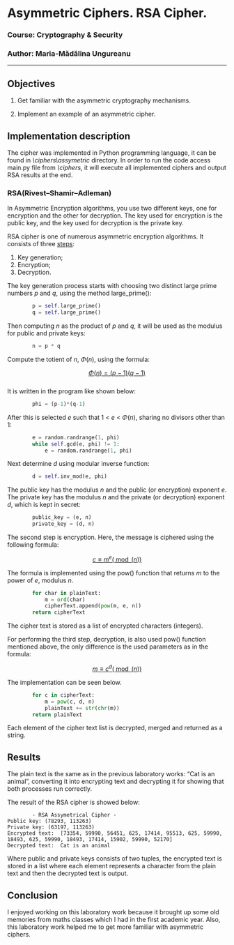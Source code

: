 
﻿
# Asymmetric Ciphers. RSA Cipher.

### Course: Cryptography & Security

### Author:  Maria-Mădălina Ungureanu

----

## Objectives

1. Get familiar with the asymmetric cryptography mechanisms.
    
2.  Implement an example of an asymmetric cipher.
    
## Implementation description

The cipher was implemented in Python programming language, it can be found in *\ciphers\assymetric* directory. In order to run the code access main.py file from *\ciphers*, it will execute all implemented ciphers and output RSA results at the end.

### RSA(**Rivest–Shamir–Adleman**)

In Asymmetric Encryption algorithms, you use two different keys, one for encryption and the other for decryption. The key used for encryption is the public key, and the key used for decryption is the private key.

RSA cipher is one of numerous asymmetric encryption algorithms. It consists of three [steps](https://sites.google.com/site/danzcosmos/the-rsa-algorithm):
1. Key generation;
2. Encryption;
3. Decryption.

The key generation process starts with choosing two distinct large prime numbers $p$ and $q$, using the method large_prime():
```python
        p = self.large_prime()
        q = self.large_prime()
 ```
 
Then computing $n$ as the product of $p$ and $q$, it will be used as the modulus for public and private keys:
```python      
        n = p * q
```

Compute the totient of $n$, $\Phi(n)$, using the formula:

[$$ \Phi(n)=(p-1)(q-1)$$](https://sites.google.com/site/danzcosmos/the-rsa-algorithm)  
It is written in the program like shown below:
```python      
        phi = (p-1)*(q-1)
 ```

After this is selected $e$ such that 1 < $e$ < $\Phi(n)$, sharing no divisors other than 1:
```python      
        e = random.randrange(1, phi)     
        while self.gcd(e, phi) != 1:
            e = random.randrange(1, phi)
 ```

Next determine $d$ using modular inverse function:
```python      
        d = self.inv_mod(e, phi)
```
The public key has the modulus $n$ and the public (or encryption) exponent $e$. The private key has the modulus $n$ and the private (or decryption) exponent $d$, which is kept in secret:
```python      
        public_key = (e, n)
        private_key = (d, n) 
```

The second step is encryption. Here, the message is ciphered using the following formula: 

[$$c \equiv {m^e (\bmod(n))}$$](https://sites.google.com/site/danzcosmos/the-rsa-algorithm)

The formula is implemented using the pow() function that returns $m$ to the power of $e$, modulus $n$.
```python
        for char in plainText:
            m = ord(char)
            cipherText.append(pow(m, e, n)) 
        return cipherText 
```
The cipher text is stored as a list of encrypted characters (integers).

For performing the third step, decryption, is also used pow() function mentioned above, the only difference is the used parameters as in the formula:

[$$\displaystyle m \equiv {c^d (\bmod(n))}$$](https://sites.google.com/site/danzcosmos/the-rsa-algorithm)

The implementation can be seen below.
```python
        for c in cipherText:
            m = pow(c, d, n)
            plainText += str(chr(m))
        return plainText
```
Each element of the cipher text list is decrypted, merged and returned as a string.


## Results

The plain text is the same as in the previous laboratory works: “Cat is an animal”, converting it into encrypting text and decrypting it for showing that both processes run correctly.

The result of the RSA cipher  is showed below:

```         
        - RSA Assymetrical Cipher -
Public key: (78293, 113263)
Private key: (63197, 113263)
Encrypted text:  [73354, 59990, 56451, 625, 17414, 95513, 625, 59990, 18493, 625, 59990, 18493, 17414, 15902, 59990, 52170]
Decrypted text:  Cat is an animal
```

Where public and private keys consists of two tuples, the encrypted text is stored in a list where each element represents a character from the plain text and then the decrypted text is output.

## Conclusion

I enjoyed working on this laboratory work because it brought up some old memories from maths classes which I had in the first academic year. Also, this laboratory work helped me to get more familiar with asymmetric ciphers.
